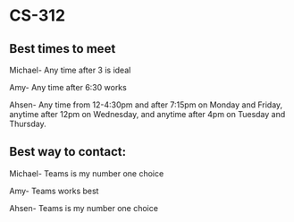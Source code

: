 # CS-312

## Best times to meet
Michael- Any time after 3 is ideal

Amy- Any time after 6:30 works

Ahsen- Any time from 12-4:30pm and after 7:15pm on Monday and Friday, anytime after 12pm on Wednesday, and anytime after 4pm on Tuesday and Thursday.

## Best way to contact:
Michael- Teams is my number one choice 

Amy- Teams works best

Ahsen- Teams is my number one choice
